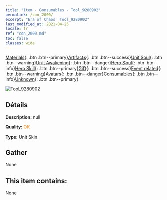 ```yaml
---
title: "Item - Consumables - Tool_9280902"
permalink: /con_2000/
excerpt: "Era of Chaos  Tool_9280902"
last_modified_at: 2021-04-25
locale: fr
ref: "con_2000.md"
toc: false
classes: wide
---
```

 [Materials](/ItemsFR/){: .btn .btn--primary}[Artifacts](/ItemsFR/Artifacts/){: .btn .btn--success}[Unit Soul](/ItemsFR/UnitSoul/){: .btn .btn--warning}[Unit Awakening](/ItemsFR/UnitAwakening/){: .btn .btn--danger}[Hero Soul](/ItemsFR/HeroSoul/){: .btn .btn--info}[Hero Skill](/ItemsFR/HeroSkill/){: .btn .btn--primary}[Gift](/ItemsFR/Gift/){: .btn .btn--success}[Event related](/ItemsFR/Events/){: .btn .btn--warning}[Avatars](/ItemsFR/Avatars/){: .btn .btn--danger}[Consumables](/ItemsFR/Consumables/){: .btn .btn--info}[Unknown](/ItemsFR/Unknown/){: .btn .btn--primary}

 ![Tool_9280902](/images/u/ti_baihupifu.jpg)

## Détails
 **Description:** null

 **Quality:** <span style="color: #FF8C00">OK</span>

 **Type:** Unit Skin

## Gather

  None

## This item contains:

  None

